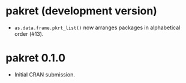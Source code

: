 # pakret (development version)

* `as.data.frame.pkrt_list()` now arranges packages in alphabetical order (#13).

# pakret 0.1.0

* Initial CRAN submission.
